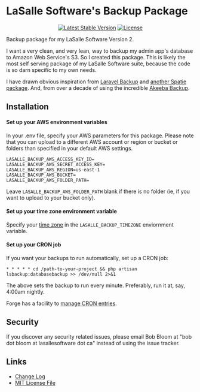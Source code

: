 # LaSalle Software's Backup Package

<p align="center">
<a href="https://packagist.org/packages/lasallesoftware/lsv2-backup-pkg"><img src="https://poser.pugx.org/lasallesoftware/lsv2-backup-pkg/v/stable.svg" alt="Latest Stable Version"></a>
<a href="https://packagist.org/packages/lasallesoftware/lsv2-backup-pkg"><img src="https://poser.pugx.org/lasallesoftware/lsv2-backup-pkg/license.svg" alt="License"></a>
</p>

Backup package for my LaSalle Software Version 2.

I want a very clean, and very lean, way to backup my admin app's database to Amazon Web Service's S3. So I created this package. This is likely the most self serving package of my LaSalle Software suite, because the code is so darn specific to my own needs.

I have drawn obvious inspiration from [Laravel Backup](https://github.com/spatie/laravel-backup) and [another Spatie package](https://github.com/spatie/db-dumper). And, from over a decade of using the incredible [Akeeba Backup](https://www.akeebabackup.com/). 

## Installation

#### Set up your AWS environment variables

In your .env file, specify your AWS parameters for this package. Please note that you can upload to a different AWS account or region or bucket or folders than specified in your default AWS settings. 

```
LASALLE_BACKUP_AWS_ACCESS_KEY_ID=
LASALLE_BACKUP_AWS_SECRET_ACCESS_KEY=
LASALLE_BACKUP_AWS_REGION=us-east-1
LASALLE_BACKUP_AWS_BUCKET=
LASALLE_BACKUP_AWS_FOLDER_PATH=
```

Leave ```LASALLE_BACKUP_AWS_FOLDER_PATH``` blank if there is no folder (ie, if you want to upload to your bucket only).

#### Set up your time zone environment variable

Specify your [time zone](https://www.php.net/manual/en/timezones.php) in the ```LASALLE_BACKUP_TIMEZONE``` enviornment variable. 

#### Set up your CRON job

If you want your backups to run automatically, set up a CRON job:

```* * * * * cd /path-to-your-project && php artisan lsbackup:databasebackup >> /dev/null 2>&1``` 

The above sets the backup to run every minute. Preferably, run it at, say, 4:00am nightly. 

Forge has a facility to [manage CRON entries](https://forge.laravel.com/docs/1.0/resources/scheduler.html). 

## Security

If you discover any security related issues, please email Bob Bloom at "bob dot bloom at lasallesoftware dot ca" instead of using the issue tracker.

## Links

* [Change Log](CHANGELOG.md)
* [MIT License File](LICENSE.md)